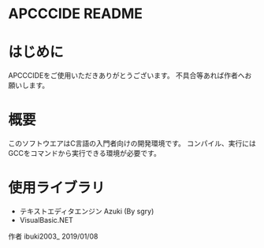 APCCCIDE README
===

# はじめに
APCCCIDEをご使用いただきありがとうございます。
不具合等あれば作者へお願いします。

# 概要
このソフトウエアはC言語の入門者向けの開発環境です。
コンパイル、実行にはGCCをコマンドから実行できる環境が必要です。

# 使用ライブラリ
- テキストエディタエンジン Azuki (By sgry)
- VisualBasic.NET

作者 ibuki2003_
2019/01/08
